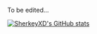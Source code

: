To be edited...

[![SherkeyXD's GitHub stats](https://github-readme-stats.vercel.app/api?username=SherkeyXD&theme=vue&count_private=true&show_icons=true&hide=stars&rank_icon=github)](https://github.com/anuraghazra/github-readme-stats)
